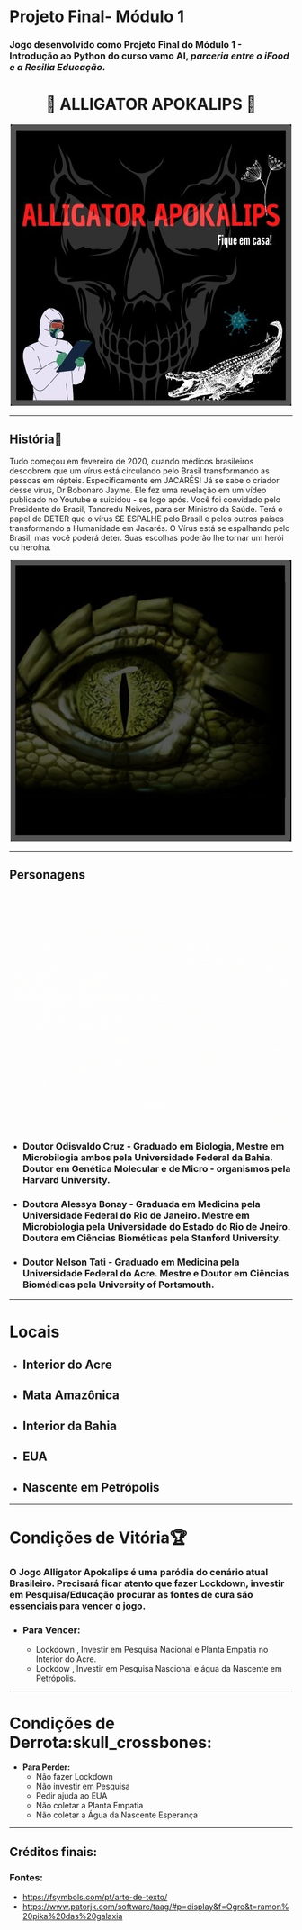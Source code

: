 # Projeto Final- Módulo 1
### Jogo desenvolvido como Projeto Final do Módulo 1 - Introdução ao Python do curso vamo AI, *parceria entre o iFood e a Resilia Educação*.

<div align="center">

#  :crocodile: ALLIGATOR APOKALIPS :crocodile:

</div>


<div align="center">

![](capinha.jpg)

</div>


---


## **História**:notebook_with_decorative_cover: 
Tudo começou em fevereiro de 2020, quando médicos brasileiros descobrem que um vírus está circulando pelo Brasil transformando as pessoas em répteis.    Especificamente em JACARÉS! Já se sabe o criador desse vírus, Dr Bobonaro Jayme. Ele fez uma revelação em um vídeo publicado no Youtube e suicidou - se logo após. Você foi convidado pelo Presidente do Brasil, Tancredu Neives, para ser Ministro da Saúde. Terá o papel de DETER que o vírus SE ESPALHE pelo Brasil e pelos outros países transformando a Humanidade em Jacarés.
O Vírus está se espalhando pelo Brasil, mas você poderá deter. Suas escolhas poderão lhe tornar um herói ou heroína.
<div align="center">

![Markdown](jacare.jpg)
</div>

---
## **Personagens**
 ![Odisvaldo Cruz](personagens.gif)  
 -
 - ### **Doutor Odisvaldo Cruz** - Graduado em Biologia, Mestre em Microbilogia ambos pela Universidade Federal da Bahia. Doutor em Genética Molecular e de Micro - organismos pela Harvard University.
 - ### **Doutora Alessya Bonay** - Graduada em Medicina pela Universidade Federal do Rio de Janeiro. Mestre em Microbiologia pela Universidade do Estado do Rio de Jneiro. Doutora em Ciências Biométicas pela Stanford University.
 - ### **Doutor Nelson Tati** - Graduado em Medicina pela Universidade Federal do Acre. Mestre e Doutor em Ciências Biomédicas pela University of Portsmouth.
 ---
 # Locais 
 - ## Interior do Acre 
 - ## Mata Amazônica
 - ## Interior da Bahia
 - ## EUA
 - ## Nascente em Petrópolis

---
# Condições de Vitória:trophy: 
### O Jogo Alligator Apokalips é uma paródia do cenário atual Brasileiro. Precisará ficar atento que fazer Lockdown, investir em Pesquisa/Educação procurar as fontes de cura são essenciais para vencer o jogo.
- ### **Para Vencer:**  
    - Lockdown , Investir em Pesquisa Nacional e Planta Empatia no Interior do Acre.
    - Lockdow , Investir em Pesquisa Nascional e água da Nascente em Petrópolis.
---
# Condições de Derrota:skull_crossbones: 
- **Para Perder:**  
  - Não fazer Lockdown
  - Não investir em Pesquisa
  - Pedir ajuda ao EUA
  - Não coletar a Planta Empatia
  - Não coletar a Água da Nascente Esperança

---
## Créditos finais:
### Fontes:
- https://fsymbols.com/pt/arte-de-texto/
- https://www.patorjk.com/software/taag/#p=display&f=Ogre&t=ramon%20pika%20das%20galaxia




